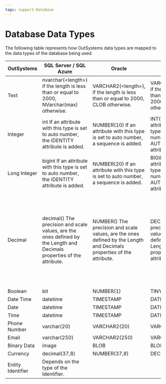 ```yaml
---
tags: support-Database
---
```


# Database Data Types

The following table represents how OutSystems data types are mapped to the data types of the database being used.

OutSystems  |  SQL Server / SQL Azure  |  Oracle  |  MySQL  |  Obs.  
---|---|---|---|---  
Text | nvarchar(&lt;length&gt;) if the length is less than or equal to 2000, NVarchar(max) otherwise. | VARCHAR2(&lt;length&gt;), if the length is less than or equal to 2000, CLOB otherwise. | VARCHAR(&lt;length&gt;), if the length is less than or equal to 2000, LONGTEXT otherwise. |  |
Integer | int If an attribute with this type is set to auto number, the IDENTITY attribute is added. | NUMBER(10) If an attribute with this type is set to auto number, a sequence is added. | INT(11) If an attribute with this type is set to auto number, the AUTO_INCREMENT attribute is added. |  |
Long Integer | bigint If an attribute with this type is set to auto number, the IDENTITY attribute is added. | NUMBER(20) If an attribute with this type is set to auto number, a sequence is added. | BIGINT(20) If an attribute with this type is set to auto number, the AUTO_INCREMENT attribute is added. |  |
Decimal | decimal() The precision and scale values, are the ones defined by the Length and Decimals properties of the attribute. | NUMBER() The precision and scale values, are the ones defined by the Length and Decimals properties of the attribute. | DECIMAL() The precision and scale values, are the ones defined by the Length and Decimals properties of the attribute. | At runtime, when values are read from (or saved to) the database, the number of decimal digits depends on the stack of the application server. Consider the restrictions of the System.Decimal in .NET, and those of the java.math.BigDecimal in Java.  
Boolean | bit | NUMBER(1) | TINYINT(1) |  |
Date Time | datetime | TIMESTAMP | DATETIME() |  |
Date | datetime | TIMESTAMP | DATETIME() |  |
Time | datetime | TIMESTAMP | DATETIME() |  |
Phone Number | varchar(20) | VARCHAR2(20) | VARCHAR(20) |  |
Email | varchar(250) | VARCHAR2(250) | VARCHAR(250) |  |
Binary Data | image | BLOB | BLOB |  |
Currency | decimal(37,8) | NUMBER(37,8) | DECIMAL(37,8) | 
Entity Identifier | Depends on the type of the Identifier.  
